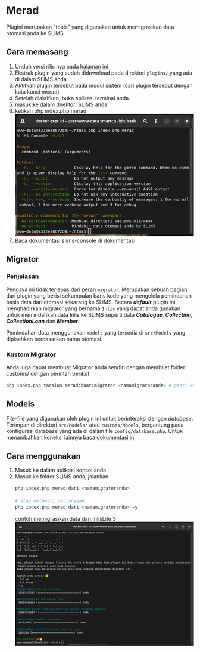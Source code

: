 # Merad
Plugini merupakan "tools" yang digunakan untuk memigrasikan data otomasi anda ke SLiMS

## Cara memasang
1. Unduh versi rilis nya pada [halaman ini](https://github.com/drajathasan/slims-merad/releases/download/v1.0.0/merad-1.0.0.zip)
2. Ekstrak plugin yang sudah didownload pada direktori ```plugins/``` yang ada di dalam SLiMS anda.
3. Aktifkan plugin tersebut pada modul sistem (cari plugin tersebut dengan kata kunci merad)
4. Setelah diaktifkan, buka aplikasi terminal anda.
5. masuk ke dalam direktori SLiMS anda
6. ketikan php index.php merad
![preview](./preview.png)
7. Baca dokumentasi slims-console di [dokumentasi](https://slims.web.id/docs/development-guide/Console/Intro)

## Migrator
### Penjelasan
Pengaya ini tidak terlepas dari peran ```migrator```. Merupakan sebuah bagian dari plugin yang berisi sekumpulan baris kode yang mengelola pemindahan basis data dari otomasi sekarang ke SLiMS. Secara ***default*** plugin ini menghadirkan migrator yang bernama ```Inlis``` yang dapat anda gunakan untuk memindahkan data Inlis ke SLiMS seperti data ***Catalogue, Collection, CollectionLoan*** dan ***Member***.

Pemindahan data menggunakan ```models``` yang tersedia di ```src/Models``` yang dipisahkan berdasarkan nama otomasi.

### Kustom Migrator
Anda juga dapat membuat Migrator anda sendiri dengan membuat folder customs/ dengan perintah berikut:
```bash
php index.php tarsius merad:buat:migrator <namamigratoranda> # ganti <namamigratoranda> dengan nama yang anda inginkan
```

## Models
File-file yang digunakan oleh plugin ini untuk berinteraksi dengan *database*. Terimpan di direktori ```src/Models/``` atau ```customs/Models```, bergantung pada konfigurasi database yang ada di dalam file ```config/database.php```. Untuk menambahkan koneksi lainnya baca [dokumentasi ini](https://slims.web.id/docs/development-guide/Database/Intro#menambahkan-koneksi-lain)

## Cara menggunakan
1. Masuk ke dalam aplikasi konsol anda
2. Masuk ke folder SLiMS anda, jalankan 
    ```bash
    php index.php merad:dari <namamigratoranda>

    # atau melewati pertanyaan
    php index.php merad:dari <namamigratoranda> -y
    ```
    contoh memigrasikan data dari InlisLite 3
    ![contoh](./sample.png)

